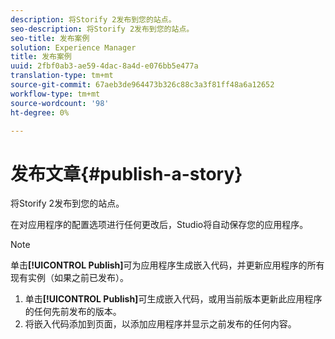 ```yaml
---
description: 将Storify 2发布到您的站点。
seo-description: 将Storify 2发布到您的站点。
seo-title: 发布案例
solution: Experience Manager
title: 发布案例
uuid: 2fbf0ab3-ae59-4dac-8a4d-e076bb5e477a
translation-type: tm+mt
source-git-commit: 67aeb3de964473b326c88c3a3f81ff48a6a12652
workflow-type: tm+mt
source-wordcount: '98'
ht-degree: 0%

---
```



# 发布文章{#publish-a-story}

将Storify 2发布到您的站点。

在对应用程序的配置选项进行任何更改后，Studio将自动保存您的应用程序。

>[!NOTE]
>
>单击&#x200B;**[!UICONTROL Publish]**&#x200B;可为应用程序生成嵌入代码，并更新应用程序的所有现有实例（如果之前已发布）。

1. 单击&#x200B;**[!UICONTROL Publish]**&#x200B;可生成嵌入代码，或用当前版本更新此应用程序的任何先前发布的版本。
1. 将嵌入代码添加到页面，以添加应用程序并显示之前发布的任何内容。
